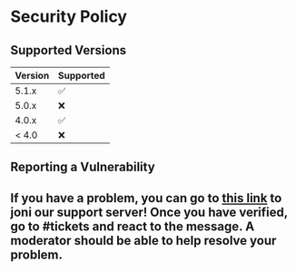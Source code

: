 # Security Policy

## Supported Versions


| Version | Supported          |
| ------- | ------------------ |
| 5.1.x   | :white_check_mark: |
| 5.0.x   | :x:                |
| 4.0.x   | :white_check_mark: |
| < 4.0   | :x:                |

## Reporting a Vulnerability



## If you have a problem, you can go to [this link](https://discord.gg/Sun4mtFjwE) to joni our support server! Once you have verified, go to #tickets and react to the message. A moderator should be able to help resolve your problem.
